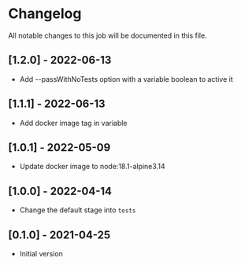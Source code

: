 # Changelog
All notable changes to this job will be documented in this file.

## [1.2.0] - 2022-06-13
* Add --passWithNoTests option with a variable boolean to active it

## [1.1.1] - 2022-06-13
* Add docker image tag in variable 

## [1.0.1] - 2022-05-09
* Update docker image to node:18.1-alpine3.14

## [1.0.0] - 2022-04-14
* Change the default stage into `tests`

## [0.1.0] - 2021-04-25
* Initial version
